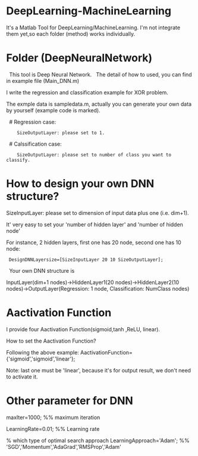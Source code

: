 # DeepLearning-MachineLearning

It's a Matlab Tool for DeepLearning/MachineLearning.
I'm not integrate them yet,so each folder (method) works individually.

# Folder (DeepNeuralNetwork)
   This tool is Deep Neural Network.
   
   The detail of how to used, you can find in example file (Main_DNN.m)

   I write the regression and classification example for XOR problem.
   
   The exmple data is sampledata.m, actually you can generate your own data by yourself (example code is marked).
   
   
   # Regression case:
        
        SizeOutputLayer: please set to 1.
   
   # Calssification case:
        
        SizeOutputLayer: please set to number of class you want to classify.
   
   # How to design your own DNN structure?
   
   SizeInputLayer: please set to dimension of input data plus one (i.e. dim+1).
   
   It' very easy to set your 'number of hidden layer' and 'number of hidden node'
   
   For instance, 2 hidden layers, first one has 20 node, second one has 10 node:  
     
     DesignDNNLayersize=[SizeInputLayer 20 10 SizeOutputLayer];
    
   Your own DNN structure is
   
   InputLayer(dim+1 nodes)→HiddenLayer1(20 nodes)→HiddenLayer2(10 nodes)→OutputLayer(Regression: 1 node, Classification: NumClass nodes)
   
   # Aactivation Function
   
   I provide four Aactivation Function(sigmoid,tanh ,ReLU, linear). 
   
   How to set the Aactivation Function?
   
   Following the above example:
   AactivationFunction={'sigmoid','sigmoid','linear'}; 
  
  Note: last one must be 'linear', because it's for output result, we don't need to activate it.
   
   # Other parameter for DNN
   
   maxIter=1000; %% maximum iteration 
   
   LearningRate=0.01; %% Learning rate
   
   % which type of optimal search approach
   LearningApproach='Adam'; %% 'SGD','Momentum','AdaGrad','RMSProp','Adam'
